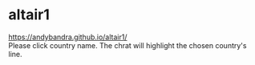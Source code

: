 # altair1
https://andybandra.github.io/altair1/
<br>Please click country name. The chrat will highlight the chosen country's line.
